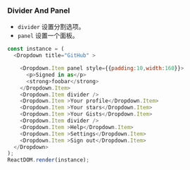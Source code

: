 ### Divider And Panel

- `divider` 设置分割选项。
- `panel` 设置一个面板。

<!--start-code-->
```js
const instance = (
  <Dropdown title="GitHub" >

    <Dropdown.Item panel style={{padding:10,width:160}}>
      <p>Signed in as</p>
      <strong>foobar</strong>
    </Dropdown.Item>
    <Dropdown.Item divider />
    <Dropdown.Item >Your profile</Dropdown.Item>
    <Dropdown.Item >Your stars</Dropdown.Item>
    <Dropdown.Item >Your Gists</Dropdown.Item>
    <Dropdown.Item divider />
    <Dropdown.Item >Help</Dropdown.Item>
    <Dropdown.Item >Settings</Dropdown.Item>
    <Dropdown.Item >Sign out</Dropdown.Item>
  </Dropdown>
);
ReactDOM.render(instance);
```
<!--end-code-->